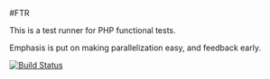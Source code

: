 #FTR

This is a test runner for PHP functional tests.

Emphasis is put on making parallelization easy, and feedback early.

[![Build Status](https://travis-ci.org/djfm/ftr.svg)](https://travis-ci.org/djfm/ftr)
